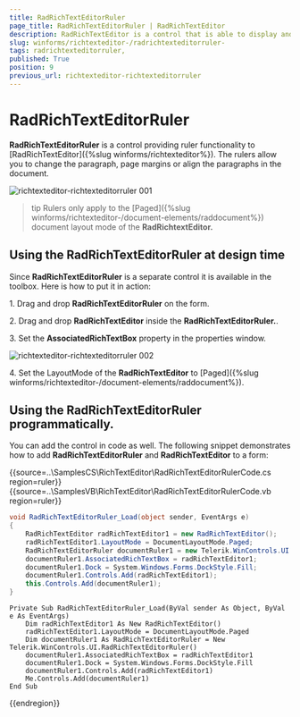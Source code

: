 ```yaml
---
title: RadRichTextEditorRuler 
page_title: RadRichTextEditorRuler | RadRichTextEditor
description: RadRichTextEditor is a control that is able to display and edit rich-text content including formatted text arranged in pages, paragraphs, spans (runs), tables, etc. 
slug: winforms/richtexteditor-/radrichtexteditorruler-
tags: radrichtexteditorruler,
published: True
position: 9
previous_url: richtexteditor-richtexteditorruler
---
```


# RadRichTextEditorRuler 
 
__RadRichTextEditorRuler__ is a control providing ruler functionality to [RadRichTextEditor]({%slug winforms/richtexteditor%}). The rulers allow you to change the paragraph, page margins or align the paragraphs in the document.

![richtexteditor-richtexteditorruler 001](images/richtexteditor-richtexteditorruler001.png)

>tip Rulers only apply to the [Paged]({%slug winforms/richtexteditor-/document-elements/raddocument%}) document layout mode of the __RadRichtextEditor.__ 
>

## Using the RadRichTextEditorRuler at design time

Since __RadRichTextEditorRuler__ is a separate control it is available in the toolbox. Here is how to put it in  action:

1\. Drag and drop __RadRichTextEditorRuler__ on the form.

2\. Drag and drop __RadRichTextEditor__ inside the __RadRichTextEditorRuler.__.

3\. Set the __AssociatedRichTextBox__ property in the properties window.

![richtexteditor-richtexteditorruler 002](images/richtexteditor-richtexteditorruler002.png)

4\. Set the LayoutMode of the __RadRichTextEditor__ to [Paged]({%slug winforms/richtexteditor-/document-elements/raddocument%}).

## Using the RadRichTextEditorRuler programmatically.

You can add the control in code as well. The following snippet demonstrates how to add __RadRichTextEditorRuler__ and __RadRichTextEditor__ to a form:

{{source=..\SamplesCS\RichTextEditor\RadRichTextEditorRulerCode.cs region=ruler}} 
{{source=..\SamplesVB\RichTextEditor\RadRichTextEditorRulerCode.vb region=ruler}} 

````C#
void RadRichTextEditorRuler_Load(object sender, EventArgs e)
{
    RadRichTextEditor radRichTextEditor1 = new RadRichTextEditor();
    radRichTextEditor1.LayoutMode = DocumentLayoutMode.Paged;
    RadRichTextEditorRuler documentRuler1 = new Telerik.WinControls.UI.RadRichTextEditorRuler();
    documentRuler1.AssociatedRichTextBox = radRichTextEditor1;
    documentRuler1.Dock = System.Windows.Forms.DockStyle.Fill;
    documentRuler1.Controls.Add(radRichTextEditor1);
    this.Controls.Add(documentRuler1);
}

````
````VB.NET
Private Sub RadRichTextEditorRuler_Load(ByVal sender As Object, ByVal e As EventArgs)
    Dim radRichTextEditor1 As New RadRichTextEditor()
    radRichTextEditor1.LayoutMode = DocumentLayoutMode.Paged
    Dim documentRuler1 As RadRichTextEditorRuler = New Telerik.WinControls.UI.RadRichTextEditorRuler()
    documentRuler1.AssociatedRichTextBox = radRichTextEditor1
    documentRuler1.Dock = System.Windows.Forms.DockStyle.Fill
    documentRuler1.Controls.Add(radRichTextEditor1)
    Me.Controls.Add(documentRuler1)
End Sub

````

{{endregion}} 



